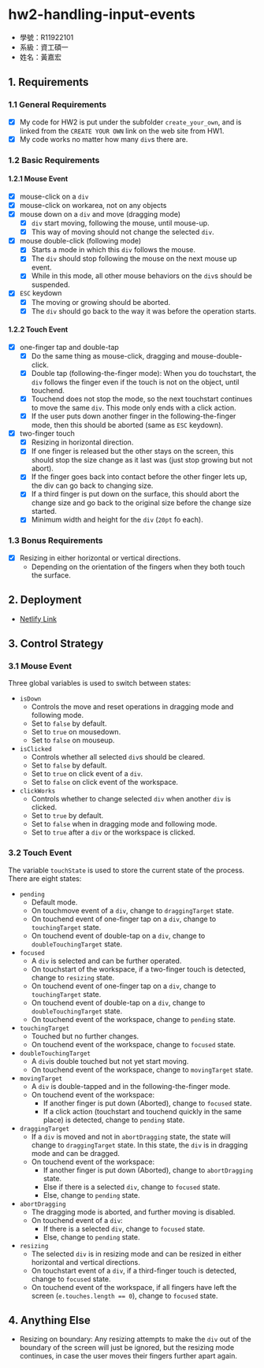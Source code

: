 # hw2-handling-input-events
- 學號：R11922101 
- 系級：資工碩一 
- 姓名：黃嘉宏 

## 1. Requirements
### 1.1 General Requirements
- [x] My code for HW2 is put under the subfolder `create_your_own`, and is linked from the `CREATE YOUR OWN` link on the web site from HW1. 
- [x] My code works no matter how many `div`s there are.

### 1.2 Basic Requirements
#### 1.2.1 Mouse Event
- [x] mouse-click on a `div`
- [x] mouse-click on workarea, not on any objects
- [x] mouse down on a `div` and move (dragging mode)
    - [x] `div` start moving, following the mouse, until mouse-up.
    - [x] This way of moving should not change the selected `div`.
- [x] mouse double-click (following mode)
    - [x] Starts a mode in which this `div` follows the mouse.
    - [x] The `div` should stop following the mouse on the next mouse up event.
    - [x] While in this mode, all other mouse behaviors on the `div`s should be suspended.
- [x] `ESC` keydown
    - [x] The moving or growing should be aborted.
    - [x] The `div` should go back to the way it was before the operation starts.

#### 1.2.2 Touch Event
- [x] one-finger tap and double-tap
    - [x] Do the same thing as mouse-click, dragging and mouse-double-click.
    - [x] Double tap (following-the-finger mode): When you do touchstart, the `div` follows the finger even if the touch is not on the object, until touchend.
    - [x] Touchend does not stop the mode, so the next touchstart continues to move the same `div`. This mode only ends with a click action.
    - [x] If the user puts down another finger in the following-the-finger mode, then this should be aborted (same as `ESC` keydown).
- [x] two-finger touch
    - [x] Resizing in horizontal direction.
    - [x] If one finger is released but the other stays on the screen, this should stop the size change as it last was (just stop growing but not abort).
    - [x] If the finger goes back into contact before the other finger lets up, the div can go back to changing size.
    - [x] If a third finger is put down on the surface, this should abort the change size and go back to the original size before the change size started.
    - [x] Minimum width and height for the `div` (`20pt` fo each).
    
### 1.3 Bonus Requirements
- [x] Resizing in either horizontal or vertical directions.
    - Depending on the orientation of the fingers when they both touch the surface.

## 2. Deployment
- [Netlify Link](https://gregarious-faloodeh-023244.netlify.app/)

## 3. Control Strategy
### 3.1 Mouse Event
Three global variables is used to switch between states:
- `isDown`
    - Controls the move and reset operations in dragging mode and following mode.
    - Set to `false` by default.
    - Set to `true` on mousedown.
    - Set to `false` on mouseup.
- `isClicked`
    - Controls whether all selected `div`s should be cleared.
    - Set to `false` by default.
    - Set to `true` on click event of a `div`.
    - Set to `false` on click event of the workspace.
- `clickWorks`
    - Controls whether to change selected `div` when another `div` is clicked.
    - Set to `true` by default.
    - Set to `false` when in dragging mode and following mode.
    - Set to `true` after a `div` or the workspace is clicked.

### 3.2 Touch Event
The variable `touchState` is used to store the current state of the process. There are eight states:
- `pending`
    - Default mode.
    - On touchmove event of a `div`, change to `draggingTarget` state.
    - On touchend event of one-finger tap on a `div`, change to `touchingTarget` state.
    - On touchend event of double-tap on a `div`, change to `doubleTouchingTarget` state.
- `focused`
    - A `div` is selected and can be further operated.
    - On touchstart of the workspace, if a two-finger touch is detected, change to `resizing` state.
    - On touchend event of one-finger tap on a `div`, change to `touchingTarget` state.
    - On touchend event of double-tap on a `div`, change to `doubleTouchingTarget` state.
    - On touchend event of the workspace, change to `pending` state.
- `touchingTarget`
    - Touched but no further changes.
    - On touchend event of the workspace, change to `focused` state.
- `doubleTouchingTarget`
    - A `div`is double touched but not yet start moving.
    - On touchend event of the workspace, change to `movingTarget` state.
- `movingTarget`
    - A `div` is double-tapped and in the following-the-finger mode.
    - On touchend event of the workspace:
        - If another finger is put down (Aborted), change to `focused` state.
        - If a click action (touchstart and touchend quickly in the same place) is detected, change to `pending` state.
- `draggingTarget`
    - If a `div` is moved and not in `abortDragging` state, the state will change to `draggingTarget` state. In this state, the `div` is in dragging mode and can be dragged.
    - On touchend event of the workspace:
        - If another finger is put down (Aborted), change to `abortDragging` state.
        - Else if there is a selected `div`, change to `focused` state.
        - Else, change to `pending` state.
- `abortDragging`
    - The dragging mode is aborted, and further moving is disabled.
    - On touchend event of a `div`:
        - If there is a selected `div`, change to `focused` state.
        - Else, change to `pending` state.
- `resizing`
    - The selected `div` is in resizing mode and can be resized in either horizontal and vertical directions.
    - On touchstart event of a `div`, if a third-finger touch is detected, change to `focused` state.
    - On touchend event of the workspace, if all fingers have left the screen (`e.touches.length == 0`), change to `focused` state.
## 4. Anything Else
- Resizing on boundary: Any resizing attempts to make the `div` out of the boundary of the screen will just be ignored, but the resizing mode continues, in case the user moves their fingers further apart again.
